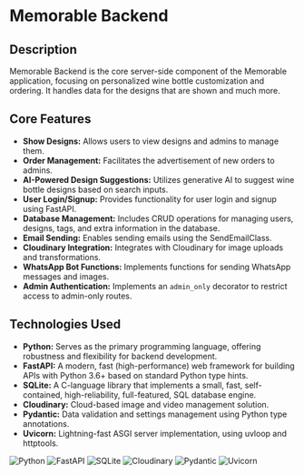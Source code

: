 # Memorable Backend
## Description
Memorable Backend is the core server-side component of the Memorable application, focusing on personalized wine bottle customization and ordering. It handles data for the designs that are shown and much more.

## Core Features
- **Show Designs:** Allows users to view designs and admins to manage them.
- **Order Management:** Facilitates the advertisement of new orders to admins.
- **AI-Powered Design Suggestions:** Utilizes generative AI to suggest wine bottle designs based on search inputs.
- **User Login/Signup:** Provides functionality for user login and signup using FastAPI.
- **Database Management:** Includes CRUD operations for managing users, designs, tags, and extra information in the database.
- **Email Sending:** Enables sending emails using the SendEmailClass.
- **Cloudinary Integration:** Integrates with Cloudinary for image uploads and transformations.
- **WhatsApp Bot Functions:** Implements functions for sending WhatsApp messages and images.
- **Admin Authentication:** Implements an `admin_only` decorator to restrict access to admin-only routes.

## Technologies Used
- **Python:** Serves as the primary programming language, offering robustness and flexibility for backend development.
- **FastAPI:** A modern, fast (high-performance) web framework for building APIs with Python 3.6+ based on standard Python type hints.
- **SQLite:** A C-language library that implements a small, fast, self-contained, high-reliability, full-featured, SQL database engine.
- **Cloudinary:** Cloud-based image and video management solution.
- **Pydantic:** Data validation and settings management using Python type annotations.
- **Uvicorn:** Lightning-fast ASGI server implementation, using uvloop and httptools.

![Python](https://img.shields.io/badge/python-%233776AB.svg?style=for-the-badge&logo=python&logoColor=white)
![FastAPI](https://img.shields.io/badge/fastapi-%2300C7B7.svg?style=for-the-badge&logo=fastapi&logoColor=white)
![SQLite](https://img.shields.io/badge/sqlite-%23003B57.svg?style=for-the-badge&logo=sqlite&logoColor=white)
![Cloudinary](https://img.shields.io/badge/cloudinary-%231FA2F1.svg?style=for-the-badge&logo=cloudinary&logoColor=white)
![Pydantic](https://img.shields.io/badge/pydantic-%2300BFFF.svg?style=for-the-badge&logo=python&logoColor=white)
![Uvicorn](https://img.shields.io/badge/uvicorn-%23000000.svg?style=for-the-badge&logo=fastapi&logoColor=white)